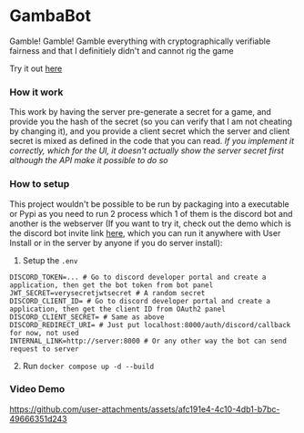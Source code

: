 # GambaBot
Gamble! Gamble! Gamble everything with cryptographically verifiable fairness and that I definitiely didn't and cannot rig the game 

Try it out [here](https://discord.com/oauth2/authorize?client_id=1424521785772212344)

### How it work
This work by having the server pre-generate a secret for a game, and provide you the hash of the secret (so you can verify that I am not cheating by changing it), and you provide a client secret which the server and client secret is mixed as defined in the code that you can read. *If you implement it correctly, which for the UI, it doesn't actually show the server secret first although the API make it possible to do so*

### How to setup
This project wouldn't be possible to be run by packaging into a executable or Pypi as you need to run 2 process which 1 of them is the discord bot and another is the webserver (If you want to try it, check out the demo which is the discord bot invite link [here](https://discord.com/oauth2/authorize?client_id=1424521785772212344), which you can run it anywhere with User Install or in the server by anyone if you do server install):

1. Setup the `.env`
```
DISCORD_TOKEN=... # Go to discord developer portal and create a application, then get the bot token from bot panel
JWT_SECRET=verysecretjwtsecret # A random secret
DISCORD_CLIENT_ID= # Go to discord developer portal and create a application, then get the client ID from OAuth2 panel
DISCORD_CLIENT_SECRET= # Same as above
DISCORD_REDIRECT_URI= # Just put localhost:8000/auth/discord/callback for now, not used
INTERNAL_LINK=http://server:8000 # Or any other way the bot can send request to server
```
2. Run `docker compose up -d --build`

### Video Demo

https://github.com/user-attachments/assets/afc191e4-4c10-4db1-b7bc-49666351d243
